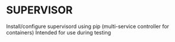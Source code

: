 # SUPERVISOR

Install/configure supervisord using pip (multi-service controller for containers)
Intended for use during testing